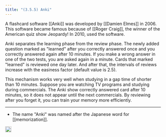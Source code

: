 ```yaml
---
title: "(3.5.5) Anki"
---
```


A flashcard software [[Anki]] was developed by [[Damien Elmes]] in 2006. This software became famous because of [[Roger Craig]], the winner of the American quiz show Jeopardy! In 2010, used the software.

Anki separates the learning phase from the review phase. The newly added question marked as "learned" after you correctly answered once and you correctly answered again after 10 minutes. If you make a wrong answer in one of the two tests, you are asked again in a minute. Cards that marked  "learned" is reviewed one day later. And after that, the intervals of reviews increase with the easiness factor (default value is 2.5).

This mechanism works very well when studying in a gap time of shorter than 10 minutes. Suppose you are watching TV programs and studying during commercials. The Anki show correctly answered card after 10 minutes, so it does not appear until the next commercials. By reviewing after you forget it, you can train your memory more efficiently.

---

- The name "Anki" was named after the Japanese word for [[memorization]].

<img src='https://scrapbox.io/api/pages/nishio-en/en/icon' alt='en.icon' height="19.5"/>